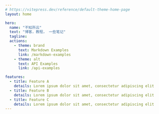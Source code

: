 ```yaml
---
# https://vitepress.dev/reference/default-theme-home-page
layout: home

hero:
  name: "不知所云"
  text: "博客，教程， 一些笔记"
  tagline: 
  actions:
    - theme: brand
      text: Markdown Examples
      link: /markdown-examples
    - theme: alt
      text: API Examples
      link: /api-examples

features:
  - title: Feature A
    details: Lorem ipsum dolor sit amet, consectetur adipiscing elit
  - title: Feature B
    details: Lorem ipsum dolor sit amet, consectetur adipiscing elit
  - title: Feature C
    details: Lorem ipsum dolor sit amet, consectetur adipiscing elit
---
```



